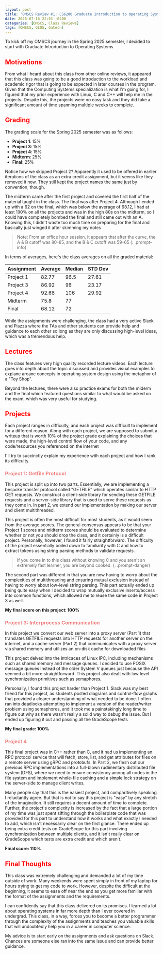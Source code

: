 ```yaml
---
layout: post
title: 'OMSCS Review #1: CS6200 Graduate Introduction to Operating Systems'
date: 2025-07-16 22:03 -0400
categories: [OMSCS, Class Reviews]
tags: [OMSCS, GIOS, Gatech]
---
```


To kick off my OMSCS journey in the Spring 2025 semester, I decided to start with Graduate Introduction to Operating Systems

## <span style="color:red">Motivations</span>

From what I heard about this class from other online reviews, it appeared that this class was going to be a good introduction to the workload and academic rigor that is going to be expected in later courses in the program. Given that the Computing Systems specialization is what I'm going for, I figured that my prior experience with Linux, C and C++ will help me in the projects. Despite this, the projects were no easy task and they did take a significant amount of time spanning multiple weeks to complete.

## <span style="color:red">Grading</span> 

The grading scale for the Spring 2025 semester was as follows:

- **Project 1**: 15%
- **Project 3**: 15%
- **Project 4**: 15%
- **Midterm**: 25%
- **Final**: 25%

Notice how we skipped Project 2? Apparently it used to be offered in earlier iterations of the class as an extra credit assignment, but it seems like they removed it now. They still kept the project names the same just by convention, though.

The midterm came after the first project and covered the first half of the material taught in the class. The final was after Project 4. Although I ended up with a 62 on the final, which was below the average of 68.12, I had at least 100% on all the projects and was in the high 80s on the midterm, so I could have completely bombed the final and still came out with an A. Knowing this, I didn't waste too much time on preparing for the final and basically just winged it after skimming my notes

> Note: From an office hour session, it appears that after the curve, the A & B cutoff was 80-85, and the B & C cutoff was 59-65
{: .prompt-info}

In terms of averages, here's the class averages on all the graded material:

| Assignment | Average | Median  | STD Dev  |
| --------   | ------- | ------- |  ------- |
| Project 1  | 82.77   | 96.5    | 27.61    |
| Project 3  | 86.92   | 98      | 23.17    |
| Project 4  | 92.68   | 106     | 29.92    |
| Midterm    | 75.8    | 77      |          |
| Final      | 68.12   | 72      |          |

While the assignments were challenging, the class had a very active Slack and Piazza where the TAs and other students can provide help and guidance to each other so long as they are only discussing high-level ideas, which was a tremendous help. 

## <span style="color:red">Lectures</span>

The class features very high quality recorded lecture videos. Each lecture goes into depth about the topic discussed and provides visual examples to explane arcane concepts in operating system design using the metaphor of a "Toy Shop". 

Beyond the lectures, there were also practice exams for both the miderm and the final which featured questions similar to what would be asked on the exam, which was very useful for studying.

## <span style="color:red">Projects</span>

Each project ranges in difficulty, and each project was difficult to implement for a different reason. Along with each project, we are supposed to submit a writeup that is worth 10% of the project grade explaining the choices that were made, the high-level control flow of your code, and any code/resources you referenced on the internet

 I'll try to succinctly explain my experience with each project and how I rank its difficulty.

### <span style="color:lightcoral">Project 1: Getfile Protocol</span>

This project is split up into two parts. Essentially, we are implementing a bespoke transfer protocol called "GETFILE" which operates similar to HTTP GET requests. We construct a client-side library for sending these GETFILE requests and a server-side library that is used to serve these requests as they come in. In part 2, we extend our implementation by making our server and client multithreaded.

This project is often the most difficult for most students, as it would seem from the average scores. The general consensus appears to be that your Project 1 scores and midterm scores should be evaluated to determine whether or not you should drop the class, and it certainly is a difficult project. Personally, however, I found it fairly straightforward. The difficulty of the project essentially boiled down to familiarity with C and how to extract tokens using string parsing methods to validate requests. 

> If you come in to this class without knowing C and you aren't an extremely fast learner, you are beyond cooked.
{: .prompt-danger}

The second part was different in that you are now having to worry about the complexities of multithreading and ensuring mutual exclusion instead of having to worry about low-level string parsing. This part actually ended up being quite easy when I decided to wrap mutually exclusive inserts/access into common functions, which allowed me to reuse the same code in Project 3 as well.

**My final score on this project: 100%**

### <span style="color:lightcoral">Project 3: Interprocess Communication</span>

In this project we convert our web server into a proxy server (Part 1) that translates GETFILE requests into HTTP requests for another server on the internet, and a cache server (Part 2) that communicates with a proxy server via shared memory and utilizes an on-disk cache for downloaded files

This project delved into the intricaces of Linux IPC, including mechanisms such as shared memory and message queues. I decided to use POSIX message queues instead of the older System V queues just because the API seemed a bit more straightforward. This project also dealt with low level synchronization primitives such as semaphores.

Personally, I found this project harder than Project 1. Slack was my best friend for this project, as students posted diagrams and control-flow graphs that provided a clearer understanding of what needed to be done. I often ran into deadlocks attempting to implement a version of the reader/writer problem using semaphores, and it took me a painstakingly long time to figure out why as there wasn't really a solid way to debug the issue. But I ended up figuring it out and passing all the GradeScope tests

**My final grade: 100%**

### <span style="color:lightcoral">Project 4</span>

This final project was in C++ rather than C, and it had us implementing an RPC protocol service that will fetch, store, list, and get attributes for files on a remote server using gRPC and protobufs. In Part 2, we flesh out our previous RPC implementations into a full-blown rudimentary distributed file system (DFS), where we need to ensure consistency among all nodes in the file system and implement whole-file caching and a simple lock strategy on the server-side to manage client writes.

Many people say that this is the easiest project, and comparitively speaking I reluctantly agree. But that is not to say this project is "easy" by any stretch of the imagination. It still requires a decent amount of time to complete. Further, the project's complexity is increased by the fact that a large portion of my time was just spent sifting through the boilerplate code that was provided for this part to understand how it works and what exactly I needed to add, which isn't necessarily clear on the first glance. There ended up being extra credit tests on GradeScope for this part involving synchronization between multiple clients, and it isn't really clear on GradeScope which tests are extra credit and which aren't. 

**Final score: 110%**

## <span style="color:red">Final Thoughts</span>

This class was extremely challenging and demanded a lot of my time outside of work. Many weekends were spent simply in front of my laptop for hours trying to get my code to work. However, despite the difficult at the beginning, it seems to ease off near the end as you get more familiar with the format of the assignments and the requirements.

I can confidently say that this class delivered on its promises. I learned a lot about operating systems in far more depth than I ever covered in undergrad. This class, in a way, forces you to become a better programmer through the complexity of the assignments and teaches you valuable skills that will undoubtedly help you in a career in computer science.

My advice is to start early on the assignments and ask questions on Slack. Chances are someone else ran into the same issue and can provide better guidance.
